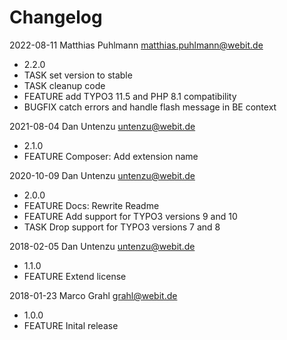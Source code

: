# Changelog

2022-08-11 Matthias Puhlmann <matthias.puhlmann@webit.de>

  * 2.2.0
  * TASK set version to stable
  * TASK cleanup code
  * FEATURE add TYPO3 11.5 and PHP 8.1 compatibility
  * BUGFIX catch errors and handle flash message in BE context

2021-08-04 Dan Untenzu <untenzu@webit.de>

  * 2.1.0
  * FEATURE Composer: Add extension name

2020-10-09 Dan Untenzu <untenzu@webit.de>

  * 2.0.0
  * FEATURE Docs: Rewrite Readme
  * FEATURE Add support for TYPO3 versions 9 and 10
  * TASK Drop support for TYPO3 versions 7 and 8

2018-02-05 Dan Untenzu <untenzu@webit.de>

  * 1.1.0
  * FEATURE Extend license

2018-01-23 Marco Grahl <grahl@webit.de>

  * 1.0.0
  * FEATURE Inital release
